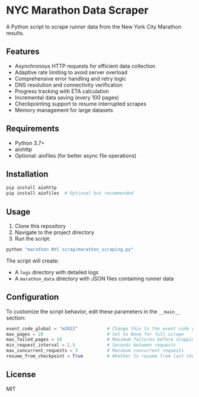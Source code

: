# NYC Marathon Data Scraper

A Python script to scrape runner data from the New York City Marathon results.

## Features

- Asynchronous HTTP requests for efficient data collection
- Adaptive rate limiting to avoid server overload
- Comprehensive error handling and retry logic
- DNS resolution and connectivity verification
- Progress tracking with ETA calculation
- Incremental data saving (every 100 pages)
- Checkpointing support to resume interrupted scrapes
- Memory management for large datasets

## Requirements

- Python 3.7+
- aiohttp
- Optional: aiofiles (for better async file operations)

## Installation

```bash
pip install aiohttp
pip install aiofiles  # Optional but recommended
```

## Usage

1. Clone this repository
2. Navigate to the project directory
3. Run the script:

```bash
python "marathon NYC scrap/marathon_scraping.py"
```

The script will create:
- A `logs` directory with detailed logs
- A `marathon_data` directory with JSON files containing runner data

## Configuration

To customize the script behavior, edit these parameters in the `__main__` section:

```python
event_code_global = "m2022"           # Change this to the event code you want to scrape
max_pages = 20                        # Set to None for full scrape
max_failed_pages = 10                 # Maximum failures before stopping
min_request_interval = 2.5            # Seconds between requests
max_concurrent_requests = 3           # Maximum concurrent requests
resume_from_checkpoint = True         # Whether to resume from last checkpoint
```

## License

MIT
